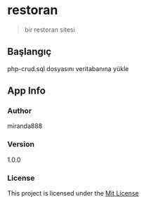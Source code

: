 # restoran

> bir restoran sitesi

## Başlangıç

php-crud.sql dosyasını veritabanına yükle

## App Info

### Author

miranda888

### Version

1.0.0

### License

This project is licensed under the [Mit License](https://choosealicense.com/licenses/mit/#suggest-this-license)